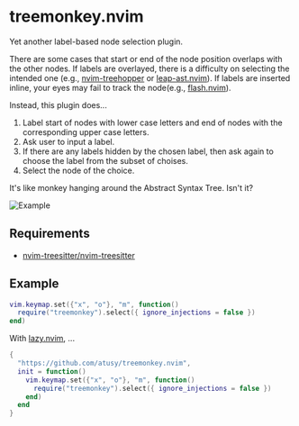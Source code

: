 # treemonkey.nvim

Yet another label-based node selection plugin.

There are some cases that start or end of the node position overlaps with the other nodes.
If labels are overlayed, there is a difficulty on selecting the intended one (e.g., [nvim-treehopper](https://github.com/mfussenegger/nvim-treehopper) or [leap-ast.nvim](https://github.com/ggandor/leap-ast.nvim)).
If labels are inserted inline, your eyes may fail to track the node(e.g., [flash.nvim](https://github.com/folke/flash.nvim)).

Instead, this plugin does...

1. Label start of nodes with lower case letters and end of nodes with the corresponding upper case letters.
2. Ask user to input a label.
3. If there are any labels hidden by the chosen label, then ask again to choose the label from the subset of choises.
4. Select the node of the choice.

It's like monkey hanging around the Abstract Syntax Tree. Isn't it?

![Example](https://github.com/atusy/treemonkey.nvim/assets/30277794/42aceb5e-0efc-40a3-8d3c-0ab5e56e43ac)

## Requirements

- [nvim-treesitter/nvim-treesitter](https://github.com/nvim-treesitter/nvim-treesitter)

## Example

```lua
vim.keymap.set({"x", "o"}, "m", function()
  require("treemonkey").select({ ignore_injections = false })
end)
```

With [lazy.nvim](https://github.com/folke/lazy.nvim/), ...

```lua
{
  "https://github.com/atusy/treemonkey.nvim",
  init = function()
    vim.keymap.set({"x", "o"}, "m", function()
      require("treemonkey").select({ ignore_injections = false })
    end)
  end
}
```
